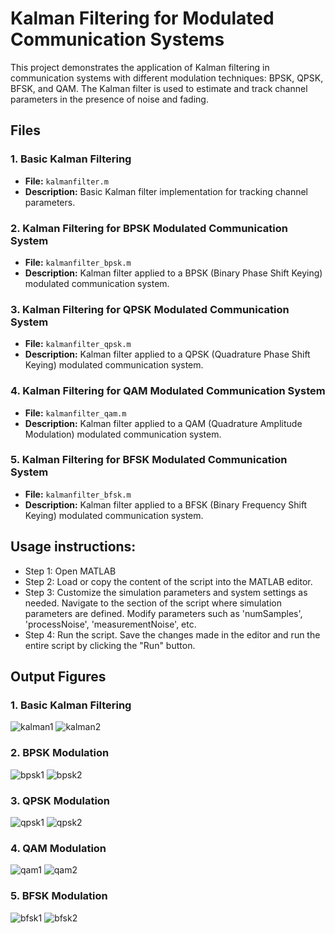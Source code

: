 # Kalman Filtering for Modulated Communication Systems

This project demonstrates the application of Kalman filtering in communication systems with different modulation techniques: BPSK, QPSK, BFSK, and QAM. The Kalman filter is used to estimate and track channel parameters in the presence of noise and fading.

## Files

### 1. Basic Kalman Filtering
- **File:** `kalmanfilter.m`
- **Description:** Basic Kalman filter implementation for tracking channel parameters.

### 2.  Kalman Filtering for BPSK Modulated Communication System
- **File:** `kalmanfilter_bpsk.m`
- **Description:** Kalman filter applied to a BPSK (Binary Phase Shift Keying) modulated communication system.

### 3.  Kalman Filtering for QPSK Modulated Communication System
- **File:** `kalmanfilter_qpsk.m`
- **Description:** Kalman filter applied to a QPSK (Quadrature Phase Shift Keying) modulated communication system.

### 4.  Kalman Filtering for QAM Modulated Communication System
- **File:** `kalmanfilter_qam.m`
- **Description:** Kalman filter applied to a QAM (Quadrature Amplitude Modulation) modulated communication system.

### 5.  Kalman Filtering for BFSK Modulated Communication System
- **File:** `kalmanfilter_bfsk.m`
- **Description:** Kalman filter applied to a BFSK (Binary Frequency Shift Keying) modulated communication system.

## Usage instructions:
  
* Step 1: Open MATLAB
* Step 2: Load or copy the content of the script into the MATLAB editor.
* Step 3: Customize the simulation parameters and system settings as needed. Navigate to the section of the script where simulation parameters are defined. Modify parameters such as 'numSamples', 'processNoise', 'measurementNoise', etc.
* Step 4: Run the script. Save the changes made in the editor and run the entire script by clicking the "Run" button.
 
## Output Figures

### 1. Basic Kalman Filtering
![kalman1](https://github.com/pdivs2000/KalmanFilter/assets/139232519/cbf4b922-e027-45c2-bf0b-fe5a3e89ceb8)
![kalman2](https://github.com/pdivs2000/KalmanFilter/assets/139232519/4858eea1-e09c-4dd6-a7e9-98f44c655e20)

### 2. BPSK Modulation
![bpsk1](https://github.com/pdivs2000/KalmanFilter/assets/139232519/f608c459-0449-4a21-8c45-58f679fc00b8)
![bpsk2](https://github.com/pdivs2000/KalmanFilter/assets/139232519/782e2619-042c-41cd-941c-021afd03de85)

### 3. QPSK Modulation
![qpsk1](https://github.com/pdivs2000/KalmanFilter/assets/139232519/749ce1b3-bddd-4504-a194-6c7257fe6ee8)
![qpsk2](https://github.com/pdivs2000/KalmanFilter/assets/139232519/68af2f17-5099-480d-a567-2cffcae15d48)

### 4. QAM Modulation
![qam1](https://github.com/pdivs2000/KalmanFilter/assets/139232519/1383c15a-0d77-4301-b53e-a0b6b713c2c7)
![qam2](https://github.com/pdivs2000/KalmanFilter/assets/139232519/5f72bc07-cac8-47ff-abb6-548a160b9b48)

### 5. BFSK Modulation
![bfsk1](https://github.com/pdivs2000/KalmanFilter/assets/139232519/a1694165-e9f1-4270-b4fb-0d8f8a0b7ba8)
![bfsk2](https://github.com/pdivs2000/KalmanFilter/assets/139232519/5b706371-bcbc-4394-a69d-81975b21549c)

